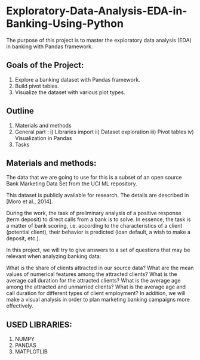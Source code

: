 # Exploratory-Data-Analysis-EDA-in-Banking-Using-Python

The purpose of this project is to master the exploratory data analysis (EDA) in banking with Pandas framework.

## Goals of the Project:

1. Explore a banking dataset with Pandas framework.
2. Build pivot tables.
3. Visualize the dataset with various plot types.

## Outline
1. Materials and methods
2. General part :   i) Libraries import  ii) Dataset exploration  iii) Pivot tables  iv) Visualization in Pandas
3. Tasks
  
  
## Materials and methods: 
The data that we are going to use for this is a subset of an open source Bank Marketing Data Set from the UCI ML repository.

This dataset is publicly available for research. The details are described in [Moro et al., 2014].

During the work, the task of preliminary analysis of a positive response (term deposit) to direct calls from a bank is to solve. In essence, the task is a matter of bank scoring, i.e. according to the characteristics of a client (potential client), their behavior is predicted (loan default, a wish to make a deposit, etc.).

In this project, we will try to give answers to a set of questions that may be relevant when analyzing banking data:

What is the share of clients attracted in our source data?
What are the mean values ​​of numerical features among the attracted clients?
What is the average call duration for the attracted clients?
What is the average age among the attracted and unmarried clients?
What is the average age and call duration for different types of client employment?
In addition, we will make a visual analysis in order to plan marketing banking campaigns more effectively.

## USED LIBRARIES:
1. NUMPY
2. PANDAS
3. MATPLOTLIB
